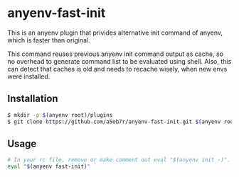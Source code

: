 # anyenv-fast-init

This is an anyenv plugin that privides alternative init command of anyenv,
which is faster than original.

This command reuses previous anyenv init command output as cache, so no
overhead to generate command list to be evaluated using shell. Also, this can
detect that caches is old and needs to recache wisely, when new envs were
installed.

## Installation

```sh
$ mkdir -p $(anyenv root)/plugins
$ git clone https://github.com/a5ob7r/anyenv-fast-init.git $(anyenv root)/plugins/anyenv-update
```

## Usage

```sh
# In your rc file, remove or make comment out eval "$(anyenv init -)".
eval "$(anyenv fast-init)"
```
